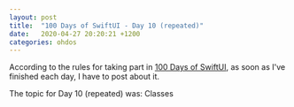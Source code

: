 ```yaml
---
layout: post
title:  "100 Days of SwiftUI - Day 10 (repeated)"
date:   2020-04-27 20:20:21 +1200
categories: ohdos
---
```

According to the rules for taking part in [100 Days of SwiftUI](https://www.hackingwithswift.com/100/swiftui), as soon as I've finished each day, I have to post about it.

The topic for Day 10 (repeated) was: Classes
